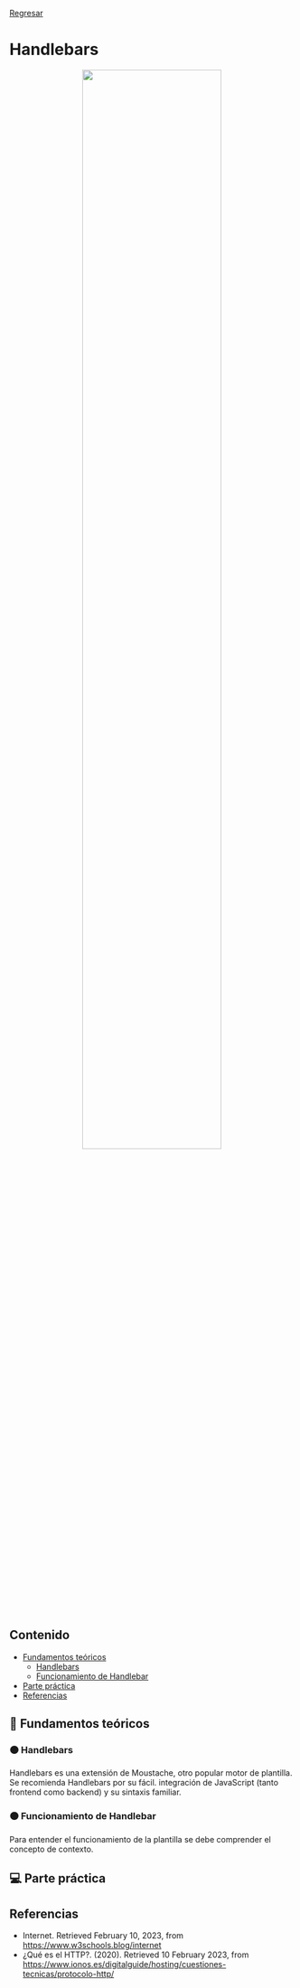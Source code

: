 [Regresar](/CodingBootcampsESPOL-FullStackDeveloper/)

# Handlebars
<p align="center">
<img src="https://i0.wp.com/blog.fossasia.org/wp-content/uploads/2017/07/handlebars-js.png?fit=500%2C500&ssl=1" width="70%"/>
</p>

## Contenido

- [Fundamentos teóricos](#fundamentos_teoricos)
  - [Handlebars](#handlebars)
  - [Funcionamiento de Handlebar](#funcionamiento_handlebars)
- [Parte práctica](#practica)
- [Referencias](#referencias)

<a name="fundamentos_teoricos"> </a>

## 📑 Fundamentos teóricos

<a name="handlebars"> </a>

### 🟠 Handlebars

Handlebars es una extensión de Moustache, otro popular motor de plantilla. Se recomienda Handlebars por su fácil. integración de JavaScript (tanto frontend como backend) y su sintaxis familiar. 

<a name="funcionamiento_handlebars"> </a>

### 🟠 Funcionamiento de Handlebar

Para entender el funcionamiento de la plantilla se debe comprender el concepto de contexto. 
<a name="practica"> </a>

## 💻 Parte práctica


<a name="referencias"></a>

## Referencias

* Internet. Retrieved February 10, 2023, from https://www.w3schools.blog/internet
* ¿Qué es el HTTP?. (2020). Retrieved 10 February 2023, from https://www.ionos.es/digitalguide/hosting/cuestiones-tecnicas/protocolo-http/